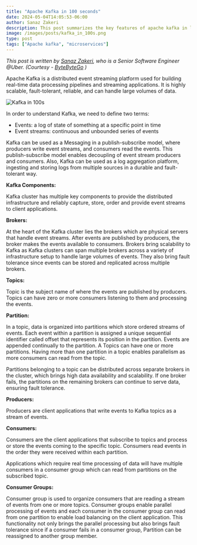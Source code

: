 ```yaml
---
title: "Apache Kafka in 100 seconds"
date: 2024-05-04T14:05:53-06:00
author: Sanaz Zakeri
description: This post summarizes the key features of apache kafka in less than two minutes
image: /images/posts/kafka_in_100s.png
type: post
tags: ["Apache kafka", "microservices"]
---
```


_This post is written by [Sanaz Zakeri](https://www.linkedin.com/in/sanazzakeri/?utm_source=substack&utm_medium=email), who is a Senior Software Engineer @Uber. (Courtesy - [ByteByteGo](https://blog.bytebytego.com/) )_

Apache Kafka is a distributed event streaming platform used for building real-time data processing pipelines and streaming applications. It is highly scalable, fault-tolerant, reliable, and can handle large volumes of data.

![Kafka in 100s](/images/posts/kafka_in_100s.png)

In order to understand Kafka, we need to define two terms:

- Events: a log of state of something at a specific point in time
- Event streams: continuous and unbounded series of events

Kafka can be used as a Messaging in a publish-subscribe model, where producers write event streams, and consumers read the events. This publish-subscribe model enables decoupling of event stream producers and consumers. Also, Kafka can be used as a log aggregation platform, ingesting and storing logs from multiple sources in a durable and fault-tolerant way.

**Kafka Components:**

Kafka cluster has multiple key components to provide the distributed infrastructure and reliably capture, store, order and provide event streams to client applications.

**Brokers:**

At the heart of the Kafka cluster lies the brokers which are physical servers that handle event streams. After events are published by producers, the broker makes the events available to consumers. Brokers bring scalability to Kafka as Kafka clusters can span multiple brokers across a variety of infrastructure setup to handle large volumes of events. They also bring fault tolerance since events can be stored and replicated across multiple brokers.

**Topics:**

Topic is the subject name of where the events are published by producers. Topics can have zero or more consumers listening to them and processing the events.

**Partition:**

In a topic, data is organized into partitions which store ordered streams of events. Each event within a partition is assigned a unique sequential identifier called offset that represents its position in the partition. Events are appended  continually to the partition. A Topics can have one or more partitions. Having more than one partition in a topic enables parallelism as more consumers can read from the topic.

Partitions belonging to a topic can be distributed across separate brokers in the cluster, which brings high data availability and scalability. If one broker fails, the partitions on the remaining brokers can continue to serve data, ensuring fault tolerance.

**Producers:**

Producers are client applications  that write events to Kafka topics as a stream of events.

**Consumers:**

Consumers are the client applications that subscribe to topics and process or store the events coming to the specific topic. Consumers read events in the order they were received within each partition.

Applications which require real time processing of data will have multiple consumers in a consumer group which can read from partitions on the subscribed topic.

**Consumer Groups:**

Consumer group is used to organize consumers that are reading a stream of events from one or more topics. Consumer groups enable parallel processing of events and each consumer in the consumer group can read from one partition to enable load balancing on the client application. This functionality not only brings the parallel processing but also brings fault tolerance since if a consumer fails in a consumer group, Partition can be reassigned to another group member. 